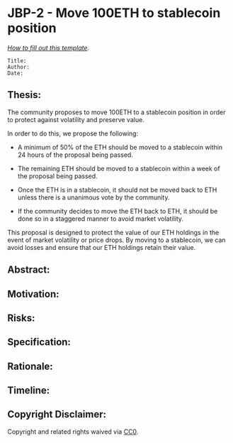 # JBP-2 - Move 100ETH to stablecoin position
[_How to fill out this template_](/3d81e6bb330a4c869bddd0d6449ac032)_._

```plain text
Title:
Author:
Date:
```

## Thesis:

The community proposes to move 100ETH to a stablecoin position in order to protect against volatility and preserve value.

In order to do this, we propose the following:

- A minimum of 50% of the ETH should be moved to a stablecoin within 24 hours of the proposal being passed.

- The remaining ETH should be moved to a stablecoin within a week of the proposal being passed.

- Once the ETH is in a stablecoin, it should not be moved back to ETH unless there is a unanimous vote by the community.

- If the community decides to move the ETH back to ETH, it should be done so in a staggered manner to avoid market volatility.

This proposal is designed to protect the value of our ETH holdings in the event of market volatility or price drops. By moving to a stablecoin, we can avoid losses and ensure that our ETH holdings retain their value.

## Abstract:

## Motivation:

## Risks:

## Specification:

## Rationale:

## Timeline:

## Copyright Disclaimer:

Copyright and related rights waived via [CC0](https://creativecommons.org/publicdomain/zero/1.0/).
